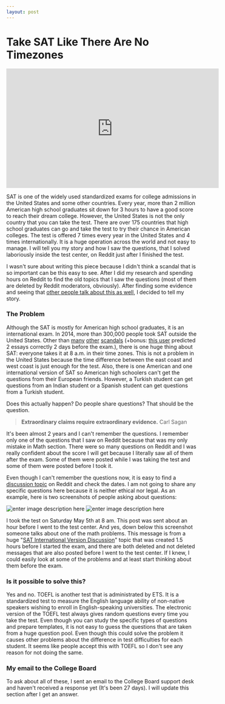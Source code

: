 ```yaml
---
layout: post
---
```

# Take SAT Like There Are No Timezones

<center><iframe width="560" height="315" src="https://www.youtube.com/embed/H1Wbu_AF2e4" frameborder="0" allow="accelerometer; autoplay; encrypted-media; gyroscope; picture-in-picture" allowfullscreen></iframe></center>


SAT is one of the widely used standardized exams for college admissions in the United States and some other countries. Every year, more than 2 million American high school graduates sit down for 3 hours to have a good score to reach their dream college. However, the United States is not the only country that you can take the test. There are over 175 countries that high school graduates can go and take the test to try their chance in American colleges. The test is offered 7 times every year in the United States and 4 times internationally. It is a huge operation across the world and not easy to manage. I will tell you my story and how I saw the questions, that I solved laboriously inside the test center, on Reddit just after I finished the test.

I wasn't sure about writing this piece because I didn't think a scandal that is so important can be this easy to see. After I did my research and spending hours on Reddit to find the old topics that I saw the questions (most of them are deleted by Reddit moderators, obviously). After finding some evidence and seeing that [other people talk about this as well](https://www.reddit.com/r/Sat/comments/blznjk/how_does_the_college_board_prevent_cheating/), I decided to tell my story.

### The Problem

Although the SAT is mostly for American high school graduates, it is an international exam. In 2014, more than 300,000 people took SAT outside the United States. Other than [many](https://www.theatlantic.com/education/archive/2016/03/how-sophisticated-test-scams-from-china-are-making-their-way-into-the-us/474474/) [other](https://www.applerouth.com/blog/2018/08/30/unpacking-the-august-sat-cheating-scandal/) [scandals](https://www.insidehighered.com/admissions/article/2019/03/11/college-board-calls-sat-three-countries) (+bonus: [this user](https://www.reddit.com/r/Sat/comments/8gr2zy/april_reading_passages_link_in_the_description/) predicted 2 essays correctly 2 days before the exam.), there is one huge thing about SAT: everyone takes it at 8 a.m. in their time zones. This is not a problem in the United States because the time difference between the east coast and west coast is just enough for the test. Also, there is one American and one international version of SAT so American high schoolers can't get the questions from their European friends. However, a Turkish student can get questions from an Indian student or a Spanish student can get questions from a Turkish student. 

Does this actually happen? Do people share questions? That should be the question.

> **Extraordinary claims require extraordinary evidence.** 
>  Carl Sagan

It's been almost 2 years and I can't remember the questions. I remember only one of the questions that I saw on Reddit because that was my only mistake in Math section. There were so many questions on Reddit and I was really confident about the score I will get because I literally saw all of them after the exam. Some of them were posted while I was taking the test and some of them were posted before I took it.

Even though I can't remember the questions now, it is easy to find a [discussion topic](https://www.reddit.com/r/Sat/comments/8h4th4/official_may_2018_international_sat_discussion/) on Reddit and check the dates. I am not going to share any specific questions here because it is neither ethical nor legal. As an example, here is two screenshots of people asking about questions:

![enter image description here](http://atalaykutlay.com/datamoj/secondss.png)
![enter image description here](http://atalaykutlay.com/datamoj/firstss.png)

I took the test on Saturday May 5th at 8 am. This post was sent about an hour before I went to the test center. And yes, down below this screenshot someone talks about one of the math problems. This message is from a huge "[SAT International Version Discussion](https://www.reddit.com/r/Sat/comments/8h4th4/official_may_2018_international_sat_discussion/)" topic that was created 1.5 hours before I started the exam, and there are both deleted and not deleted messages that are also posted before I went to the test center. If I knew, I could easily look at some of the problems and at least start thinking about them before the exam.

### Is it possible to solve this?

Yes and no. TOEFL is another test that is administrated by ETS. It is a standardized test to measure the English language ability of non-native speakers wishing to enroll in English-speaking universities. The electronic version of the TOEFL test always gives random questions every time you take the test. Even though you can study the specific types of questions and prepare templates, it is not easy to guess the questions that are taken from a huge question pool. Even though this could solve the problem it causes other problems about the difference in test difficulties for each student. It seems like people accept this with TOEFL so I don't see any reason for not doing the same.

### My email to the College Board

To ask about all of these, I sent an email to the College Board support desk and haven't received a response yet (It's been 27 days). I will update this section after I get an answer.



